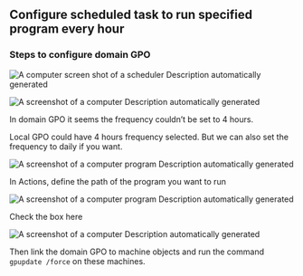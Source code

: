 ## Configure scheduled task to run specified program every hour

### Steps to configure domain GPO

![A computer screen shot of a scheduler  Description automatically generated](https://guguimage.aceultraman.com/i/2023/08/14/kna86l-1.jpg) 

![A screenshot of a computer  Description automatically generated](https://guguimage.aceultraman.com/i/2023/08/14/kna7ok-1.jpg) 

In domain GPO it seems the frequency couldn’t be set to 4 hours. 

Local GPO could have 4 hours frequency selected. But we can also set the frequency to daily if you want.

![A screenshot of a computer program  Description automatically generated](https://guguimage.aceultraman.com/i/2023/08/14/kna96m-1.jpg)

 
In Actions, define the path of the program you want to run

![A screenshot of a computer program  Description automatically generated](https://guguimage.aceultraman.com/i/2023/08/14/kna1wd-1.jpg)


Check the box here

![A screenshot of a computer  Description automatically generated](https://guguimage.aceultraman.com/i/2023/08/14/kna9vb-1.jpg) 

Then link the domain GPO to machine objects and run the command `gpupdate /force` on these machines.
